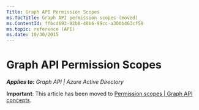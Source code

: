 ```yaml
---
Title: Graph API Permission Scopes
ms.TocTitle: Graph API permission scopes (moved)
ms.ContentId: ffbcd693-82b8-40b6-99cc-a300b463cf59
ms.topic: reference (API)
ms.date: 10/30/2015
---
```



# Graph API Permission Scopes

 _**Applies to:** Graph API | Azure Active Directory_

<a name="Overview"> </a>
**Important**: This article has been moved to [Permission scopes | Graph API concepts](https://msdn.microsoft.com/Library/Azure/Ad/Graph/howto/azure-ad-graph-api-permission-scopes).